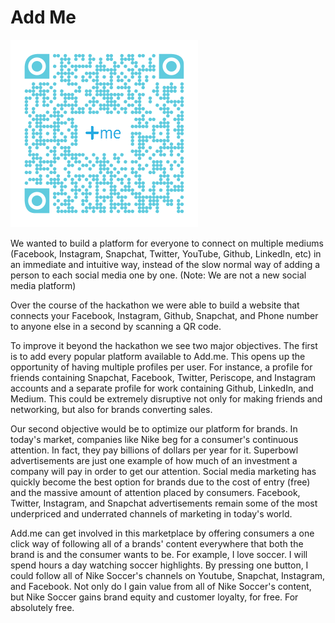 
# Add Me
![Add Me Logo](img/qrpic.png)

We wanted to build a platform for everyone to connect on multiple mediums (Facebook, Instagram, Snapchat, Twitter, YouTube, Github, LinkedIn, etc) in an immediate and intuitive way, instead of the slow normal way of adding a person to each social media one by one. (Note: We are not a new social media platform)

Over the course of the hackathon we were able to build a website that connects your Facebook, Instagram, Github, Snapchat, and Phone number to anyone else in a second by scanning a QR code.

To improve it beyond the hackathon we see two major objectives. The first is to add every popular platform available to Add.me. This opens up the opportunity of having multiple profiles per user. For instance, a profile for friends containing Snapchat, Facebook, Twitter, Periscope, and Instagram accounts and a separate profile for work containing Github, LinkedIn, and Medium. This could be extremely disruptive not only for making friends and networking, but also for brands converting sales.

Our second objective would be to optimize our platform for brands. In today's market, companies like Nike beg for a consumer's continuous attention. In fact, they pay billions of dollars per year for it. Superbowl advertisements are just one example of how much of an investment a company will pay in order to get our attention. Social media marketing has quickly become the best option for brands due to the cost of entry (free) and the massive amount of attention placed by consumers. Facebook, Twitter, Instagram, and Snapchat advertisements remain some of the most underpriced and underrated channels of marketing in today's world.

Add.me can get involved in this marketplace by offering consumers a one click way of following all of a brands' content everywhere that both the brand is and the consumer wants to be. For example, I love soccer. I will spend hours a day watching soccer highlights. By pressing one button, I could follow all of Nike Soccer's channels on Youtube, Snapchat, Instagram, and Facebook. Not only do I gain value from all of Nike Soccer's content, but Nike Soccer gains brand equity and customer loyalty, for free. For absolutely free.

